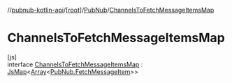 //[pubnub-kotlin-api](../../../../index.md)/[[root]](../../index.md)/[PubNub](../index.md)/[ChannelsToFetchMessageItemsMap](index.md)

# ChannelsToFetchMessageItemsMap

[js]\
interface [ChannelsToFetchMessageItemsMap](index.md) : [JsMap](../../../../../../pubnub-kotlin/pubnub-kotlin-core-api/pubnub-kotlin-core-api/com.pubnub.kmp/-js-map/index.md)&lt;[Array](https://kotlinlang.org/api/latest/jvm/stdlib/kotlin-stdlib/kotlin/-array/index.html)&lt;[PubNub.FetchMessageItem](../-fetch-message-item/index.md)&gt;&gt;

